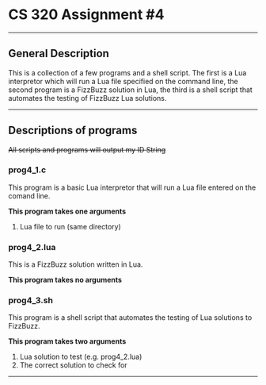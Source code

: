 # CS 320 Assignment #4
---
## General Description

This is a collection of a few programs and a shell script. The first is a Lua interpretor which will run a Lua file specified on the command line, the second program is a FizzBuzz solution in Lua, the third is a shell script that automates the testing of FizzBuzz Lua solutions.

---

## Descriptions of programs
~~All scripts and programs will output my ID String~~

### prog4_1.c

This program is a basic Lua interpretor that will run a Lua file entered on the comand line.

**This program takes one arguments**
1. Lua file to run (same directory)

### prog4_2.lua

This is a FizzBuzz solution written in Lua.

**This program takes no arguments**

### prog4_3.sh

This program is a shell script that automates the testing of Lua solutions to FizzBuzz.

**This program takes two arguments**
1. Lua solution to test (e.g. prog4_2.lua)
2. The correct solution to check for

---
